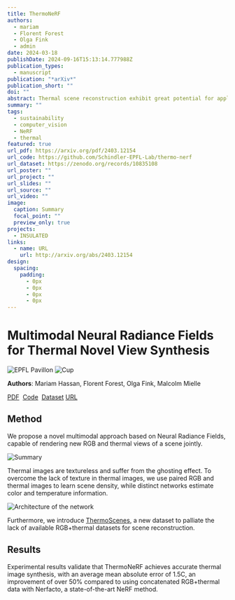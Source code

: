 ```yaml
---
title: ThermoNeRF
authors:
  - mariam
  - Florent Forest
  - Olga Fink
  - admin
date: 2024-03-18
publishDate: 2024-09-16T15:13:14.777988Z
publication_types:
  - manuscript
publication: "*arXiv*"
publication_short: ""
doi: ""
abstract: Thermal scene reconstruction exhibit great potential for applications across a broad spectrum of fields, including building energy consumption analysis and non-destructive testing. However, existing methods typically require dense scene measurements and often rely on RGB images for 3D geometry reconstruction, with thermal information being projected post-reconstruction. This two-step strategy, adopted due to the lack of texture in thermal images, can lead to disparities between the geometry and temperatures of the reconstructed objects and those of the actual scene. To address this challenge, we propose ThermoNeRF, a novel multimodal approach based on Neural Radiance Fields, capable of rendering new RGB and thermal views of a scene jointly. To overcome the lack of texture in thermal images, we use paired RGB and thermal images to learn scene density, while distinct networks estimate color and temperature information. Furthermore, we introduce ThermoScenes, a new dataset to palliate the lack of available RGB+thermal datasets for scene reconstruction. Experimental results validate that ThermoNeRF achieves accurate thermal image synthesis, with an average mean absolute error of 1.5C, an improvement of over 50% compared to using concatenated RGB+thermal data with Nerfacto, a state-of-the-art NeRF method.
summary: ""
tags:
  - sustainability
  - computer_vision
  - NeRF
  - thermal
featured: true
url_pdf: https://arxiv.org/pdf/2403.12154
url_code: https://github.com/Schindler-EPFL-Lab/thermo-nerf
url_dataset: https://zenodo.org/records/10835108
url_poster: ""
url_project: ""
url_slides: ""
url_source: ""
url_video: ""
image:
  caption: Summary
  focal_point: ""
  preview_only: true
projects:
  - INSULATED
links:
  - name: URL
    url: http://arxiv.org/abs/2403.12154
design:
  spacing:
    padding:
      - 0px
      - 0px
      - 0px
      - 0px
---
```

# Multimodal Neural Radiance Fields for Thermal Novel View Synthesis

![EPFL Pavillon](epfl_pavillon.gif)
![Cup](cup.gif)

**Authors**: Mariam Hassan, Florent Forest, Olga Fink, Malcolm Mielle

[PDF](https://arxiv.org/pdf/2403.12154)  [Code](https://github.com/Schindler-EPFL-Lab/thermo-nerf)  [Dataset](https://zenodo.org/records/10835108) [URL](http://arxiv.org/abs/2403.12154)

## Method

We propose a novel multimodal approach based on Neural Radiance Fields, capable of rendering new RGB and thermal views of a scene jointly.

![Summary](featured.png)

Thermal images are textureless and suffer from the ghosting effect.
To overcome the lack of texture in thermal images, we use paired RGB and thermal images to learn scene density, while distinct networks estimate color and temperature information.

![Architecture of the network](network.png)

Furthermore, we introduce [ThermoScenes](https://zenodo.org/records/10835108), a new dataset to palliate the lack of available RGB+thermal datasets for scene reconstruction.

## Results

Experimental results validate that ThermoNeRF achieves accurate thermal image synthesis, with an average mean absolute error of 1.5C, an improvement of over 50% compared to using concatenated RGB+thermal data with Nerfacto, a state-of-the-art NeRF method.